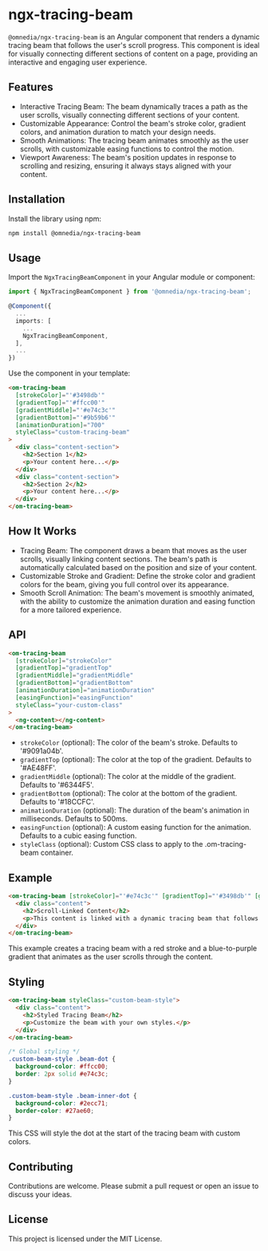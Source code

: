 # ngx-tracing-beam

`@omnedia/ngx-tracing-beam` is an Angular component that renders a dynamic tracing beam that follows the user's scroll progress. This component is ideal for visually connecting different sections of content on a page, providing an interactive and engaging user experience.

## Features

- Interactive Tracing Beam: The beam dynamically traces a path as the user scrolls, visually connecting different sections of your content.
- Customizable Appearance: Control the beam's stroke color, gradient colors, and animation duration to match your design needs.
- Smooth Animations: The tracing beam animates smoothly as the user scrolls, with customizable easing functions to control the motion.
- Viewport Awareness: The beam's position updates in response to scrolling and resizing, ensuring it always stays aligned with your content.

## Installation

Install the library using npm:

```bash
npm install @omnedia/ngx-tracing-beam
```

## Usage

Import the `NgxTracingBeamComponent` in your Angular module or component:

```typescript
import { NgxTracingBeamComponent } from '@omnedia/ngx-tracing-beam';

@Component({
  ...
  imports: [
    ...
    NgxTracingBeamComponent,
  ],
  ...
})
```

Use the component in your template:

```html
<om-tracing-beam
  [strokeColor]="'#3498db'"
  [gradientTop]="'#ffcc00'"
  [gradientMiddle]="'#e74c3c'"
  [gradientBottom]="'#9b59b6'"
  [animationDuration]="700"
  styleClass="custom-tracing-beam"
>
  <div class="content-section">
    <h2>Section 1</h2>
    <p>Your content here...</p>
  </div>
  <div class="content-section">
    <h2>Section 2</h2>
    <p>Your content here...</p>
  </div>
</om-tracing-beam>
```

## How It Works

- Tracing Beam: The component draws a beam that moves as the user scrolls, visually linking content sections. The beam's path is automatically calculated based on the position and size of your content.
- Customizable Stroke and Gradient: Define the stroke color and gradient colors for the beam, giving you full control over its appearance.
- Smooth Scroll Animation: The beam's movement is smoothly animated, with the ability to customize the animation duration and easing function for a more tailored experience.

## API

```html
<om-tracing-beam
  [strokeColor]="strokeColor"
  [gradientTop]="gradientTop"
  [gradientMiddle]="gradientMiddle"
  [gradientBottom]="gradientBottom"
  [animationDuration]="animationDuration"
  [easingFunction]="easingFunction"
  styleClass="your-custom-class"
>
  <ng-content></ng-content>
</om-tracing-beam>
```

- `strokeColor` (optional): The color of the beam's stroke. Defaults to '#9091a04b'.
- `gradientTop` (optional): The color at the top of the gradient. Defaults to '#AE48FF'.
- `gradientMiddle` (optional): The color at the middle of the gradient. Defaults to '#6344F5'.
- `gradientBottom` (optional): The color at the bottom of the gradient. Defaults to '#18CCFC'.
- `animationDuration` (optional): The duration of the beam's animation in milliseconds. Defaults to 500ms.
- `easingFunction` (optional): A custom easing function for the animation. Defaults to a cubic easing function.
- `styleClass` (optional): Custom CSS class to apply to the .om-tracing-beam container.

## Example

```html
<om-tracing-beam [strokeColor]="'#e74c3c'" [gradientTop]="'#3498db'" [gradientMiddle]="'#2ecc71'" [gradientBottom]="'#9b59b6'">
  <div class="content">
    <h2>Scroll-Linked Content</h2>
    <p>This content is linked with a dynamic tracing beam that follows the scroll progress.</p>
  </div>
</om-tracing-beam>
```

This example creates a tracing beam with a red stroke and a blue-to-purple gradient that animates as the user scrolls through the content.

## Styling

```html
<om-tracing-beam styleClass="custom-beam-style">
  <div class="content">
    <h2>Styled Tracing Beam</h2>
    <p>Customize the beam with your own styles.</p>
  </div>
</om-tracing-beam>
```

```css
/* Global styling */
.custom-beam-style .beam-dot {
  background-color: #ffcc00;
  border: 2px solid #e74c3c;
}

.custom-beam-style .beam-inner-dot {
  background-color: #2ecc71;
  border-color: #27ae60;
}
```

This CSS will style the dot at the start of the tracing beam with custom colors.

## Contributing

Contributions are welcome. Please submit a pull request or open an issue to discuss your ideas.

## License

This project is licensed under the MIT License.